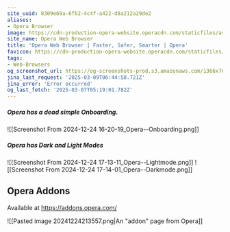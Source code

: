 ```yaml
---
site_uuid: 8309e69a-6fb2-4c4f-a422-d8a212a29de2
aliases:
- Opera Browser
image: https://cdn-production-opera-website.operacdn.com/staticfiles/assets/images/og/og-opera-lp-home.93205b794a09.png
site_name: Opera Web Browser
title: 'Opera Web Browser | Faster, Safer, Smarter | Opera'
favicon: https://cdn-production-opera-website.operacdn.com/staticfiles/assets/images/favicon/favicon-32x32.ddd494719bed.png
tags:
- Web-Browsers
og_screenshot_url: https://og-screenshots-prod.s3.amazonaws.com/1366x768/80/false/e86723fc0a4176fdd336ac0802c453e457a05c1f857d082a340fa18de55ba253.jpeg
jina_last_request: '2025-03-09T06:44:58.721Z'
jina_error: 'Error occurred'
og_last_fetch: '2025-03-07T05:19:01.782Z'
---
```

##### Opera has a dead simple Onboarding.
![[Screenshot From 2024-12-24 16-20-19_Opera--Onboarding.png]]
##### Opera has Dark and Light Modes
![[Screenshot From 2024-12-24 17-13-11_Opera--Lightmode.png]]
![[Screenshot From 2024-12-24 17-14-01_Opera--Darkmode.png]]
## Opera Addons
Available at https://addons.opera.com/

![[Pasted image 20241224213557.png|An "addon" page from Opera]]
